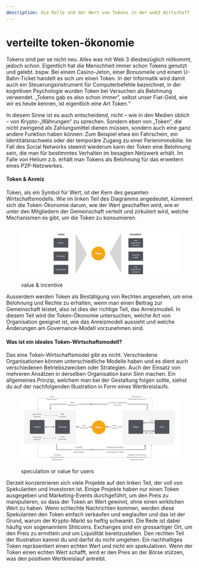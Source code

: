 ```yaml
---
description: die Rolle und der Wert von Tokens in der web3 Wirtschaft
---
```


# verteilte token-ökonomie

Tokens sind per se nicht neu. Alles was mit Web 3 diesbezüglich mitkommt, jedoch schon. Eigentlich hat die Menschheit immer schon Tokens genutzt und gelebt. bspw. Bei einem Casino-Jeton, einer Bonusmeile und einem U-Bahn-Ticket handelt es sich um einen Token. In der Informatik wird damit auch ein Steuerungsinstrument für Computerbefehle bezeichnet, in der kognitiven Psychologie wurden Token bei Versuchen als Belohnung verwendet. „Tokens gab es also schon immer“, selbst unser Fiat-Geld, wie wir es heute kennen, ist eigentlich eine Art Token.“

In diesem Sinne ist es auch entscheidend, nicht – wie in den Medien üblich – von Krypto-„Währungen“ zu sprechen. Sondern eben von „Token“, die nicht zwingend als Zahlungsmittel dienen müssen, sondern auch eine ganz andere Funktion haben können: Zum Beispiel etwa ein Fahrschein, ein Identitätsnachweis oder der temporäre Zugang zu einer Ferienimmobilie. Im Fall des Social Networks steemit wiederum kann der Token eine Belohnung sein, die man für bestimmtes Verhalten im besagten Netzwerk erhält. Im Falle von Helium z.b. erhält man Tokens als Belohnung für das erweitern eines P2P-Netzwerkes.

#### Token & Anreiz

Token, als ein Symbol für Wert, ist der Kern des gesamten Wirtschaftsmodells. Wie im linken Teil des Diagramms angedeutet, kümmert sich die Token-Ökonomie darum, wie der Wert geschaffen wird, wie er unter den Mitgliedern der Gemeinschaft verteilt und zirkuliert wird, welche Mechanismen es gibt, um die Token zu konsumieren.&#x20;

<figure><img src="../.gitbook/assets/image (10).png" alt=""><figcaption><p>value &#x26; incentive</p></figcaption></figure>

Ausserdem werden Token als Bestätigung von Rechten angesehen, um eine Belohnung und Rechte zu erhalten, wenn man einen Beitrag zur Gemeinschaft leistet, also ist dies der richtige Teil, das Anreizmodell. In diesem Teil wird die Token-Ökonomie untersuchen, welche Art von Organisation geeignet ist, wie das Anreizmodell aussieht und welche Änderungen am Governance-Modell vorzunehmen sind.

#### Was ist ein ideales Token-Wirtschaftsmodell?

Das eine Token-Wirtschaftsmodel gibt es nicht. Verschiedene Organisationen können unterschiedliche Modelle haben und es dient auch verschiedenen Betriebszwecken oder Strategien. Auch der Einsatz von mehreren Ansätzen in derselben Organisation kann Sinn machen. Ein allgemeines Prinzip, welchem man bei der Gestaltung folgen sollte, siehst du auf der nachfolgenden Illustration in Form eines Wertkreislaufs.

<figure><img src="../.gitbook/assets/image (11).png" alt=""><figcaption><p>speculation or value for users</p></figcaption></figure>

Derzeit konzentrieren sich viele Projekte auf den linken Teil, der voll von Spekulanten und Investoren ist. Einige Projekte haben nur einen Token ausgegeben und Marketing-Events durchgeführt, um den Preis zu manipulieren, so dass der Token an Wert gewinnt, ohne einen wirklichen Wert zu haben. Wenn schlechte Nachrichten kommen, werden diese Spekulanten den Token einfach verkaufen und weglaufen und das ist der Grund, warum der Krypto-Markt so heftig schwankt. Die Rede ist dabei häufig von sogenanntem Shitcoins. Exchanges sind ein grossartiger Ort, um den Preis zu ermitteln und um Liquidität bereitzustellen. Den rechten Teil der Illustration kannst du und darfst du nicht umgehen. Ein nachhaltiges Token repräsentiert einen echten Wert und nicht ein spekulativen. Wenn der Token einen echten Wert schafft, wird er den Preis an der Börse stützen, was den positiven Wertkreislauf antreibt.
